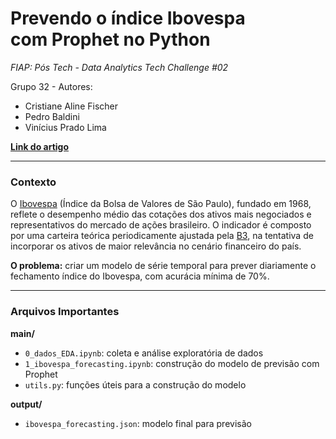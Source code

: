 # Prevendo o índice Ibovespa com Prophet no Python

*FIAP: Pós Tech - Data Analytics Tech Challenge #02*

Grupo 32 - Autores:
- Cristiane Aline Fischer
- Pedro Baldini
- Vinícius Prado Lima

**[Link do artigo](https://medium.com/grupo-32/prevendo-o-ibovespa-com-python-1cbda2a3c824)**

---

### Contexto
O [Ibovespa](https://www.b3.com.br/pt_br/market-data-e-indices/indices/indices-amplos/ibovespa.htm) (Índice da Bolsa de Valores de São Paulo), fundado em 1968, reflete o desempenho médio das cotações dos ativos mais negociados e representativos do mercado de ações brasileiro. O indicador é composto por uma carteira teórica periodicamente ajustada pela [B3](https://www.b3.com.br), na tentativa de incorporar os ativos de maior relevância no cenário financeiro do país.

**O problema:** criar um modelo de série temporal para prever diariamente o fechamento índice do Ibovespa, com acurácia mínima de 70%.

---

### Arquivos Importantes

**main/**

- `0_dados_EDA.ipynb`: coleta e análise exploratória de dados
- `1_ibovespa_forecasting.ipynb`: construção do modelo de previsão com Prophet
- `utils.py`: funções úteis para a construção do modelo

**output/**

- `ibovespa_forecasting.json`: modelo final para previsão
